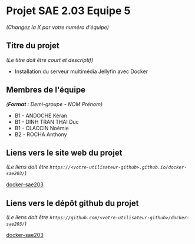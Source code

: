 # Projet SAE 2.03 Equipe 5
_(Changez la X par votre numéro d'équipe)_

## Titre du projet
_(Le titre doit être court et descriptif)_

- Installation du serveur multimédia Jellyfin avec Docker

## Membres de l'équipe
_(**Format :** Demi-groupe - NOM Prénom)_

- B1 - ANDOCHE Kéran
- B1 - DINH TRAN THAI Duc
- B1 - CLACCIN Noémie
- B2 - ROCHA Anthony

## Liens vers le site web du projet
_(Le liens doit être ```https://<votre-utilisateur-github>.github.io/docker-sae203/```)_

[docker-sae203](https://anth0rch.github.io/docker-sae203/)

## Liens vers le dépôt github du projet
_(Le liens doit être ```https://github.com/<votre-utilisateur-github>/docker-sae203/```)_

[docker-sae203](https://github.com/anth0rch/docker-sae203)


